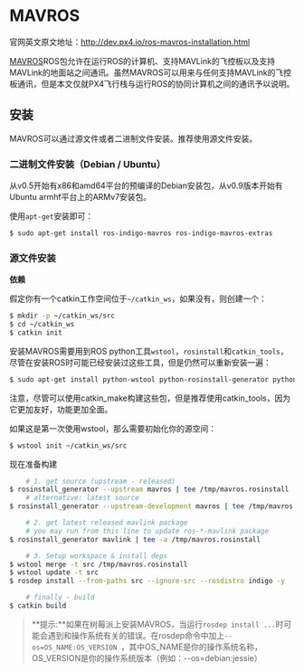 # MAVROS

官网英文原文地址：http://dev.px4.io/ros-mavros-installation.html

[MAVROS](http://wiki.ros.org/mavros#mavros.2BAC8-Plugins.sys_status)ROS包允许在运行ROS的计算机、支持MAVLink的飞控板以及支持MAVLink的地面站之间通讯。虽然MAVROS可以用来与任何支持MAVLink的飞控板通讯，但是本文仅就PX4飞行栈与运行ROS的协同计算机之间的通讯予以说明。

## 安装

MAVROS可以通过源文件或者二进制文件安装。推荐使用源文件安装。

### 二进制文件安装（Debian / Ubuntu）

从v0.5开始有x86和amd64平台的预编译的Debian安装包，从v0.9版本开始有Ubuntu armhf平台上的ARMv7安装包。

使用`apt-get`安装即可：

```sh
$ sudo apt-get install ros-indigo-mavros ros-indigo-mavros-extras
```

### 源文件安装

**依赖**

假定你有一个catkin工作空间位于`~/catkin_ws`，如果没有，则创建一个：

```sh
$ mkdir -p ~/catkin_ws/src
$ cd ~/catkin_ws
$ catkin init
```

安装MAVROS需要用到ROS python工具`wstool`，`rosinstall`和`catkin_tools`，尽管在安装ROS时可能已经安装过这些工具，但是仍然可以重新安装一遍：

```sh
$ sudo apt-get install python-wstool python-rosinstall-generator python-catkin-tools
```

注意，尽管可以使用catkin_make构建这些包，但是推荐使用catkin_tools，因为它更加友好，功能更加全面。

如果这是第一次使用wstool，那么需要初始化你的源空间：

```sh
$ wstool init ~/catkin_ws/src
```

现在准备构建

```sh
    # 1. get source (upstream - released)
$ rosinstall_generator --upstream mavros | tee /tmp/mavros.rosinstall
    # alternative: latest source
$ rosinstall_generator --upstream-development mavros | tee /tmp/mavros.rosinstall

    # 2. get latest released mavlink package
    # you may run from this line to update ros-*-mavlink package
$ rosinstall_generator mavlink | tee -a /tmp/mavros.rosinstall

    # 3. Setup workspace & install deps
$ wstool merge -t src /tmp/mavros.rosinstall
$ wstool update -t src
$ rosdep install --from-paths src --ignore-src --rosdistro indigo -y

    # finally - build
$ catkin build
```


> **提示:**如果在树莓派上安装MAVROS，当运行`rosdep install ...`时可能会遇到和操作系统有关的错误。在rosdep命令中加上`--os=OS_NAME:OS_VERSION `，其中OS_NAME是你的操作系统名称，OS_VERSION是你的操作系统版本（例如：--os=debian:jessie）
